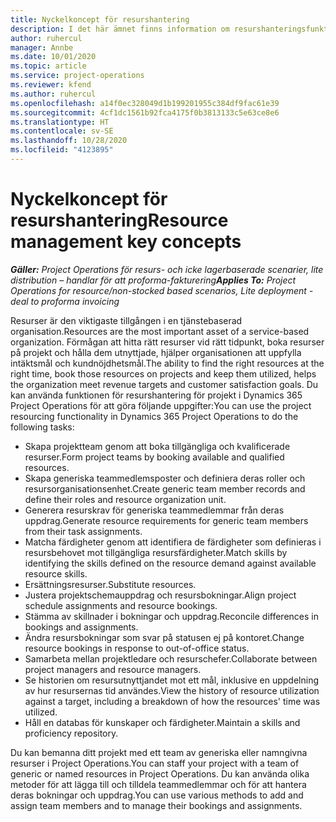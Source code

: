 ```yaml
---
title: Nyckelkoncept för resurshantering
description: I det här ämnet finns information om resurshanteringsfunktioner i Microsoft Dynamics Project Operations.
author: ruhercul
manager: Annbe
ms.date: 10/01/2020
ms.topic: article
ms.service: project-operations
ms.reviewer: kfend
ms.author: ruhercul
ms.openlocfilehash: a14f0ec328049d1b199201955c384df9fac61e39
ms.sourcegitcommit: 4cf1dc1561b92fca4175f0b3813133c5e63ce8e6
ms.translationtype: HT
ms.contentlocale: sv-SE
ms.lasthandoff: 10/28/2020
ms.locfileid: "4123895"
---
```

# <a name="resource-management-key-concepts"></a><span data-ttu-id="eb76e-103">Nyckelkoncept för resurshantering</span><span class="sxs-lookup"><span data-stu-id="eb76e-103">Resource management key concepts</span></span>

<span data-ttu-id="eb76e-104">_**Gäller:** Project Operations för resurs- och icke lagerbaserade scenarier, lite distribution – handlar för att proforma-fakturering_</span><span class="sxs-lookup"><span data-stu-id="eb76e-104">_**Applies To:** Project Operations for resource/non-stocked based scenarios, Lite deployment - deal to proforma invoicing_</span></span>

<span data-ttu-id="eb76e-105">Resurser är den viktigaste tillgången i en tjänstebaserad organisation.</span><span class="sxs-lookup"><span data-stu-id="eb76e-105">Resources are the most important asset of a service-based organization.</span></span> <span data-ttu-id="eb76e-106">Förmågan att hitta rätt resurser vid rätt tidpunkt, boka resurser på projekt och hålla dem utnyttjade, hjälper organisationen att uppfylla intäktsmål och kundnöjdhetsmål.</span><span class="sxs-lookup"><span data-stu-id="eb76e-106">The ability to find the right resources at the right time, book those resources on projects and keep them utilized, helps the organization meet revenue targets and customer satisfaction goals.</span></span> <span data-ttu-id="eb76e-107">Du kan använda funktionen för resurshantering för projekt i Dynamics 365 Project Operations för att göra följande uppgifter:</span><span class="sxs-lookup"><span data-stu-id="eb76e-107">You can use the project resourcing functionality in Dynamics 365 Project Operations to do the following tasks:</span></span>

- <span data-ttu-id="eb76e-108">Skapa projektteam genom att boka tillgängliga och kvalificerade resurser.</span><span class="sxs-lookup"><span data-stu-id="eb76e-108">Form project teams by booking available and qualified resources.</span></span>
- <span data-ttu-id="eb76e-109">Skapa generiska teammedlemsposter och definiera deras roller och resursorganisationsenhet.</span><span class="sxs-lookup"><span data-stu-id="eb76e-109">Create generic team member records and define their roles and resource organization unit.</span></span>
- <span data-ttu-id="eb76e-110">Generera resurskrav för generiska teammedlemmar från deras uppdrag.</span><span class="sxs-lookup"><span data-stu-id="eb76e-110">Generate resource requirements for generic team members from their task assignments.</span></span>
- <span data-ttu-id="eb76e-111">Matcha färdigheter genom att identifiera de färdigheter som definieras i resursbehovet mot tillgängliga resursfärdigheter.</span><span class="sxs-lookup"><span data-stu-id="eb76e-111">Match skills by identifying the skills defined on the resource demand against available resource skills.</span></span>
- <span data-ttu-id="eb76e-112">Ersättningsresurser.</span><span class="sxs-lookup"><span data-stu-id="eb76e-112">Substitute resources.</span></span>
- <span data-ttu-id="eb76e-113">Justera projektschemauppdrag och resursbokningar.</span><span class="sxs-lookup"><span data-stu-id="eb76e-113">Align project schedule assignments and resource bookings.</span></span>
- <span data-ttu-id="eb76e-114">Stämma av skillnader i bokningar och uppdrag.</span><span class="sxs-lookup"><span data-stu-id="eb76e-114">Reconcile differences in bookings and assignments.</span></span>
- <span data-ttu-id="eb76e-115">Ändra resursbokningar som svar på statusen ej på kontoret.</span><span class="sxs-lookup"><span data-stu-id="eb76e-115">Change resource bookings in response to out-of-office status.</span></span>
- <span data-ttu-id="eb76e-116">Samarbeta mellan projektledare och resurschefer.</span><span class="sxs-lookup"><span data-stu-id="eb76e-116">Collaborate between project managers and resource managers.</span></span>
- <span data-ttu-id="eb76e-117">Se historien om resursutnyttjandet mot ett mål, inklusive en uppdelning av hur resursernas tid användes.</span><span class="sxs-lookup"><span data-stu-id="eb76e-117">View the history of resource utilization against a target, including a breakdown of how the resources' time was utilized.</span></span>
- <span data-ttu-id="eb76e-118">Håll en databas för kunskaper och färdigheter.</span><span class="sxs-lookup"><span data-stu-id="eb76e-118">Maintain a skills and proficiency repository.</span></span>


<span data-ttu-id="eb76e-119">Du kan bemanna ditt projekt med ett team av generiska eller namngivna resurser i Project Operations.</span><span class="sxs-lookup"><span data-stu-id="eb76e-119">You can staff your project with a team of generic or named resources in Project Operations.</span></span> <span data-ttu-id="eb76e-120">Du kan använda olika metoder för att lägga till och tilldela teammedlemmar och för att hantera deras bokningar och uppdrag.</span><span class="sxs-lookup"><span data-stu-id="eb76e-120">You can use various methods to add and assign team members and to manage their bookings and assignments.</span></span> 
